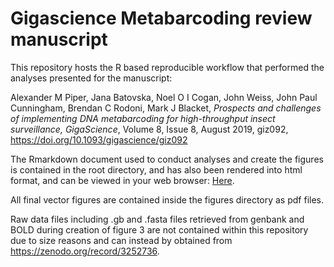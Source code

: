 # Gigascience Metabarcoding review manuscript

This repository hosts the R based reproducible workflow that performed the analyses presented for the manuscript:

Alexander M Piper, Jana Batovska, Noel O I Cogan, John Weiss, John Paul Cunningham, Brendan C Rodoni, Mark J Blacket, *Prospects and challenges of implementing DNA metabarcoding for high-throughput insect surveillance, GigaScience*, Volume 8, Issue 8, August 2019, giz092, https://doi.org/10.1093/gigascience/giz092

The Rmarkdown document used to conduct analyses and create the figures is contained in the root directory, and has also been rendered into html format, and can be viewed in your web browser: [Here](https://alexpiper.github.io/metabarcodereviewms/metabarcodereviewms.html).

All final vector figures are contained inside the figures directory as pdf files.

Raw data files including .gb and .fasta files retrieved from genbank and BOLD during creation of figure 3 are not contained within this repository due to size reasons and can instead by obtained from https://zenodo.org/record/3252736.
